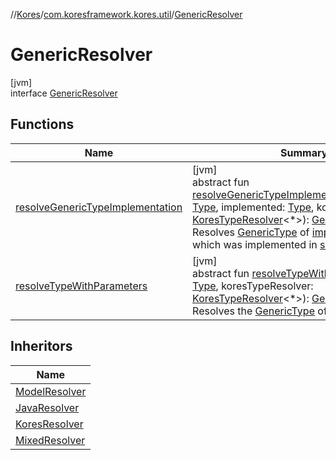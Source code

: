 //[Kores](../../../index.md)/[com.koresframework.kores.util](../index.md)/[GenericResolver](index.md)

# GenericResolver

[jvm]\
interface [GenericResolver](index.md)

## Functions

| Name | Summary |
|---|---|
| [resolveGenericTypeImplementation](resolve-generic-type-implementation.md) | [jvm]<br>abstract fun [resolveGenericTypeImplementation](resolve-generic-type-implementation.md)(superType: [Type](https://docs.oracle.com/javase/8/docs/api/java/lang/reflect/Type.html), implemented: [Type](https://docs.oracle.com/javase/8/docs/api/java/lang/reflect/Type.html), koresTypeResolver: [KoresTypeResolver](../../com.koresframework.kores.type/-kores-type-resolver/index.md)<*>): [GenericType](../../com.koresframework.kores.type/-generic-type/index.md)<br>Resolves [GenericType](../../com.koresframework.kores.type/-generic-type/index.md) of [implemented](resolve-generic-type-implementation.md) type, which was implemented in [superType](resolve-generic-type-implementation.md). |
| [resolveTypeWithParameters](resolve-type-with-parameters.md) | [jvm]<br>abstract fun [resolveTypeWithParameters](resolve-type-with-parameters.md)(type: [Type](https://docs.oracle.com/javase/8/docs/api/java/lang/reflect/Type.html), koresTypeResolver: [KoresTypeResolver](../../com.koresframework.kores.type/-kores-type-resolver/index.md)<*>): [GenericType](../../com.koresframework.kores.type/-generic-type/index.md)<br>Resolves the [GenericType](../../com.koresframework.kores.type/-generic-type/index.md) of [type](resolve-type-with-parameters.md). |

## Inheritors

| Name |
|---|
| [ModelResolver](../../com.koresframework.kores.type/-model-resolver/index.md) |
| [JavaResolver](../-java-resolver/index.md) |
| [KoresResolver](../-kores-resolver/index.md) |
| [MixedResolver](../-mixed-resolver/index.md) |
